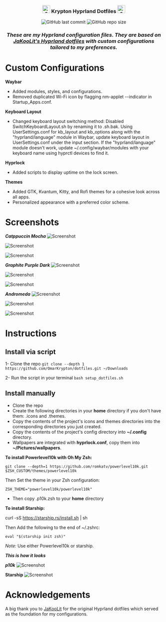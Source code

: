 <h3 align="center">
	<img src="https://raw.githubusercontent.com/Tarikul-Islam-Anik/Telegram-Animated-Emojis/main/Activity/Sparkles.webp" alt="Sparkles" width="25" height="25" />
	Krypton Hyprland Dotfiles
	<img src="https://raw.githubusercontent.com/Tarikul-Islam-Anik/Telegram-Animated-Emojis/main/Activity/Sparkles.webp" alt="Sparkles" width="25" height="25" />
</h3>

 


<div align="center">
  <img src="https://img.shields.io/github/last-commit/OmarKrypton/dotfiles?style=for-the-badge&color=b4befe" alt="GitHub last commit">
  <img src="https://img.shields.io/github/repo-size/OmarKrypton/dotfiles?style=for-the-badge&color=cba6f7" alt="GitHub repo size">
</div>


<div align="center">

 ### *These are my Hyprland configuration files. They are based on [JaKooLit's Hyprland dotfiles](https://github.com/JaKooLit/Hyprland-Dots) with custom configurations tailored to my preferences.*
</div>

# 
# Custom Configurations

**Waybar**

 - Added modules, styles, and configurations.
 - Removed duplicated Wi-Fi icon by flagging nm-applet --indicator in Startup_Apps.conf.

**Keyboard Layout**

 - Changed keyboard layout switching method: Disabled SwitchKeyboardLayout.sh by renaming it to .sh.bak. Using UserSettings.conf for kb_layout and kb_options along with the "hyprland/language" module in Waybar, update keyboard layout in UserSettings.conf under the input section. If the "hyprland/language" module doesn't work, update ~/.config/waybar/modules with your keyboard name using hyprctl devices to find it.

**Hyprlock**

 - Added scripts to display uptime on the lock screen.

**Themes**

 - Added GTK, Kvantum, Kitty, and Rofi themes for a cohesive look across all apps.
 - Personalized appearance with a preferred color scheme.


# Screenshots

***Catppuccin Mocha***
![Screenshot](Screenshots/Screenshot10.png)

![Screenshot](Screenshots/Screenshot11.png)

![Screenshot](Screenshots/Screenshot12.png)

***Graphite Purple Dark***
![Screenshot](Screenshots/Screenshot4.png)

![Screenshot](Screenshots/Screenshot5.png)

![Screenshot](Screenshots/Screenshot6.png)

***Andromeda***
![Screenshot](Screenshots/Screenshot7.png)

![Screenshot](Screenshots/Screenshot8.png)

![Screenshot](Screenshots/Screenshot9.png)


# Instructions

## Install via script
1- Clone the repo
 ```git clone --depth 1 https://github.com/OmarKrypton/dotfiles.git ~/Downloads```


2- Run the script in your terminal ```bash setup_dotfiles.sh```

## Install manually
  - Clone the repo
  - Create the following directories in your **home** directory if you don't have them: .icons and .themes.
  - Copy the contents of the project's icons and themes directories into the corresponding directories you just created.
  - Copy the contents of the project's config directory into **~/.config** directory.
  - Wallpapers are integrated with **hyprlock.conf**, copy them into **~/Pictures/wallpapers**.
  
  **To install Powerlevel10k with Oh My Zsh:**
  
    git clone --depth=1 https://github.com/romkatv/powerlevel10k.git $ZSH_CUSTOM/themes/powerlevel10k
  
  Then Set the theme in your Zsh configuration:

    ZSH_THEME="powerlevel10k/powerlevel10k"

  - Then copy .p10k.zsh to your **home** directory

  **To install Starship:**
   
   curl -sS https://starship.rs/install.sh | sh
   
  Then Add the following to the end of ~/.zshrc:

    eval "$(starship init zsh)"
    
  *Note:* Use either Powerlevel10k or starship.

***This is how it looks***

***p10k***
![Screenshot](Screenshots/Screenshot13.png) 

**Starship**
![Screenshot](Screenshots/Screenshot14.png)


# Acknowledgements

A big thank you to [JaKooLit](https://github.com/JaKooLit) for the original Hyprland dotfiles which served as the foundation for my configurations.
